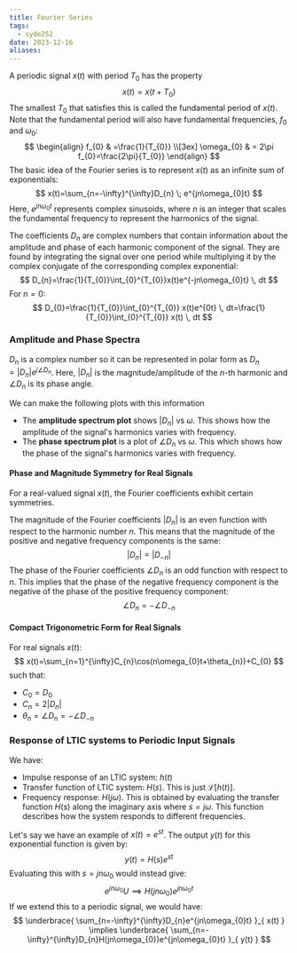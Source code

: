 ```yaml
---
title: Fourier Series
tags:
  - syde252
date: 2023-12-16
aliases:
---
```

A periodic signal $x(t)$ with period $T_{0}$ has the property
$$
x(t)=x(t+T_{0})
$$
The smallest $T_{0}$ that satisfies this is called the fundamental period of $x(t)$. Note that the fundamental period will also have fundamental frequencies, $f_{0}$ and $\omega_{0}$:
$$
\begin{align}
f_{0} & =\frac{1}{T_{0}} \\[3ex] 
\omega_{0}  & = 2\pi f_{0}=\frac{2\pi}{T_{0}}
\end{align}
$$
The basic idea of the Fourier series is to represent $x(t)$ as an infinite sum of exponentials:
$$
x(t)=\sum_{n=-\infty}^{\infty}D_{n} \; e^{jn\omega_{0}t}
$$
Here, $e^{jn\omega_{0}t}$ represents complex sinusoids, where $n$ is an integer that scales the fundamental frequency to represent the harmonics of the signal.

The coefficients $D_{n}$ are complex numbers that contain information about the amplitude and phase of each harmonic component of the signal. They are found by integrating the signal over one period while multiplying it by the complex conjugate of the corresponding complex exponential:
$$
D_{n}=\frac{1}{T_{0}}\int_{0}^{T_{0}}x(t)e^{-jn\omega_{0}t}  \, dt 
$$
For $n=0$:
$$
D_{0}=\frac{1}{T_{0}}\int_{0}^{T_{0}} x(t)e^{0t} \, dt=\frac{1}{T_{0}}\int_{0}^{T_{0}} x(t) \, dt  
$$
### Amplitude and Phase Spectra
$D_{n}$ is a complex number so it can be represented in polar form as $D_n=| D_{n} |e^{j \angle D_n}$. Here, $| D_{n} |$ is the magnitude/amplitude of the $n$-th harmonic and $\angle D_{n}$ is its phase angle.

We can make the following plots with this information
- The **amplitude spectrum plot** shows $| D_{n} |$ vs $\omega$. This shows how the amplitude of the signal's harmonics varies with frequency.
- The **phase spectrum plot** is a plot of $\angle D_{n}$ vs $\omega$. This which shows how the phase of the signal's harmonics varies with frequency.

#### Phase and Magnitude Symmetry for Real Signals
For a real-valued signal $x(t)$, the Fourier coefficients exhibit certain symmetries.

The magnitude of the Fourier coefficients $| D_{n} |$ is an even function with respect to the harmonic number $n$. This means that the magnitude of the positive and negative frequency components is the same:
$$
| D_{n} |=| D_{-n} |
$$
The phase of the Fourier coefficients $\angle D_{n}$​ is an odd function with respect to $n$. This implies that the phase of the negative frequency component is the negative of the phase of the positive frequency component:
$$
\angle D_{n} = -\angle D_{-n}
$$

#### Compact Trigonometric Form for Real Signals
For real signals $x(t)$:
$$
x(t)=\sum_{n=1}^{\infty}C_{n}\cos(n\omega_{0}t+\theta_{n})+C_{0}
$$
such that:
- $C_{0} = D_{0}$
- $C_{n}=2| D_{n} |$
- $\theta_{n}=\angle D_{n}= -\angle D_{-n}$

### Response of LTIC systems to Periodic Input Signals
We have:
- Impulse response of an LTIC system: $h(t)$
- Transfer function of LTIC system: $H(s)$. This is just $\mathcal{L}[h(t)]$.
- Frequency response: $H(j\omega)$. This is obtained by evaluating the transfer function $H(s)$ along the imaginary axis where $s=j\omega$. This function describes how the system responds to different frequencies.

Let's say we have an example of $x(t)=e^{st}$. The output $y(t)$ for this exponential function is given by:
$$
y(t)=H(s)e^{st}
$$
Evaluating this with $s=jn\omega_{0}$ would instead give:
$$
e^{jn\omega_{0}}U \implies H(jn\omega_{0})e^{jn\omega_{0}t}
$$
If we extend this to a periodic signal, we would have:
$$
\underbrace{ \sum_{n=-\infty}^{\infty}D_{n}e^{jn\omega_{0}t} }_{ x(t) } \implies \underbrace{ \sum_{n=-\infty}^{\infty}D_{n}H(jn\omega_{0})e^{jn\omega_{0}t} }_{ y(t) }
$$
